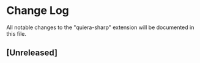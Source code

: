 # Change Log

All notable changes to the "quiera-sharp" extension will be documented in this file.


## [Unreleased]